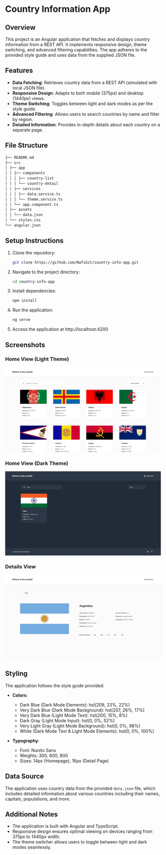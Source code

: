 # Country Information App

## Overview

This project is an Angular application that fetches and displays country information from a REST API. It implements responsive design, theme switching, and advanced filtering capabilities. The app adheres to the provided style guide and uses data from the supplied JSON file.

## Features

- **Data Fetching**: Retrieves country data from a REST API (simulated with local JSON file).
- **Responsive Design**: Adapts to both mobile (375px) and desktop (1440px) views.
- **Theme Switching**: Toggles between light and dark modes as per the style guide.
- **Advanced Filtering**: Allows users to search countries by name and filter by region.
- **Detailed Information**: Provides in-depth details about each country on a separate page.

## File Structure

```bash
├── README.md
├── src
│ ├── app
│ │ ├── components
│ │ │ ├── country-list
│ │ │ └── country-detail
│ │ ├── services
│ │ │ ├── data.service.ts
│ │ │ └── theme.service.ts
│ │ └── app.component.ts
│ ├── assets
│ │ └── data.json
│ └── styles.css
└── angular.json
```

## Setup Instructions

1. Clone the repository:

   ```bash
   git clone https://github.com/NafiGit/country-info-app.git
   ```

2. Navigate to the project directory:

   ```bash
   cd country-info-app
   ```

3. Install dependencies:

   ```bash
   npm install
   ```

4. Run the application:

   ```bash
   ng serve
   ```

5. Access the application at http://localhost:4200

## Screenshots

### Home View (Light Theme)

![Home Light Theme](/src/assets/screenshots/FullScreenLight.jpeg)

### Home View (Dark Theme)

![Home Dark Theme](/src/assets/screenshots/FullscreenDark.jpeg)

### Details View

![Details Light Theme](/src/assets/screenshots/Details.jpeg)

## Styling

The application follows the style guide provided:

- **Colors**:

  - Dark Blue (Dark Mode Elements): hsl(209, 23%, 22%)
  - Very Dark Blue (Dark Mode Background): hsl(207, 26%, 17%)
  - Very Dark Blue (Light Mode Text): hsl(200, 15%, 8%)
  - Dark Gray (Light Mode Input): hsl(0, 0%, 52%)
  - Very Light Gray (Light Mode Background): hsl(0, 0%, 98%)
  - White (Dark Mode Text & Light Mode Elements): hsl(0, 0%, 100%)

- **Typography**:
  - Font: Nunito Sans
  - Weights: 300, 600, 800
  - Sizes: 14px (Homepage), 16px (Detail Page)

## Data Source

The application uses country data from the provided `data.json` file, which includes detailed information about various countries including their names, capitals, populations, and more.

## Additional Notes

- The application is built with Angular and TypeScript.
- Responsive design ensures optimal viewing on devices ranging from 375px to 1440px width.
- The theme switcher allows users to toggle between light and dark modes seamlessly.
